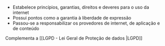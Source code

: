 - Estabelece princípios, garantias, direitos e deveres para o uso da internet
- Possui pontos como a garantia à liberdade de expressão
- Passou-se a responsabilizar os provedores de internet, de aplicação e de conteúdo

Complementa a [[LGPD - Lei Geral de Proteção de dados |LGPD]]


